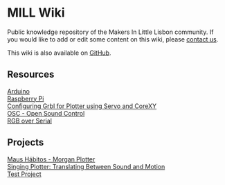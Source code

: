 # MILL Wiki

Public knowledge repository of the Makers In Little Lisbon community.  If you would like to add or edit some content on this wiki, please [contact us](https://mill.pt/contact-us).  

This wiki is also available on [GitHub](https://github.com/lx-mill/mill-wiki).  

## Resources

[Arduino](pages/arduino.md)  
[Raspberry Pi](pages/raspberry.md)  
[Configuring Grbl for Plotter using Servo and CoreXY](pages/grbl_for_plotter.md)  
[OSC - Open Sound Control](pages/osc.md)  
[RGB over Serial](rgb-over-pages/serial.md)  

## Projects

[Maus Hábitos - Morgan Plotter](pages/morgan.md)  
[Singing Plotter: Translating Between Sound and Motion](singing-pages/plotter.md)  
[Test Project](pages/test.md)  

